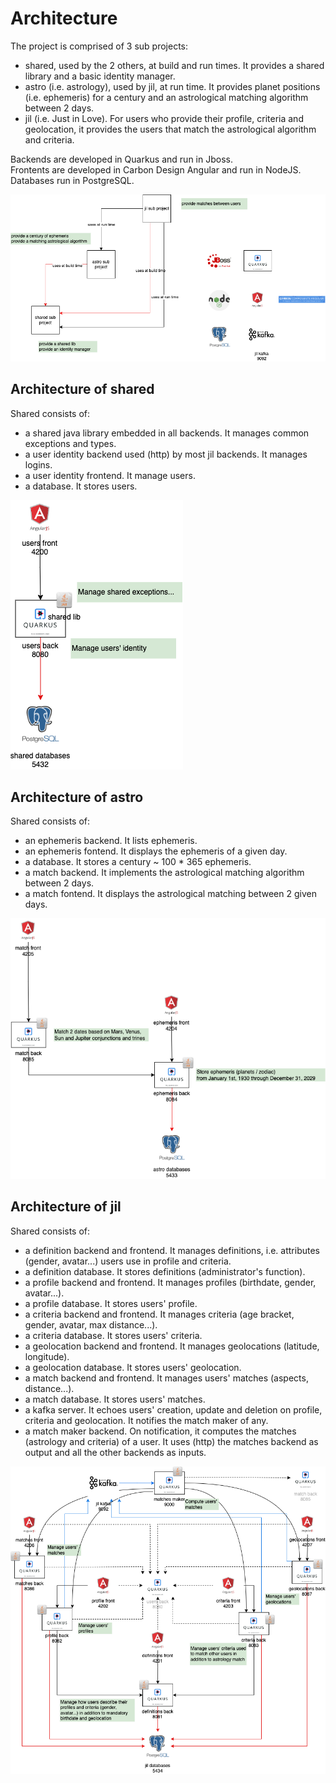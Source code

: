 
# Architecture

The project is comprised of 3 sub projects:
- shared, used by the 2 others, at build and run times. It provides a shared library and a basic identity manager.
- astro (i.e. astrology), used by jil, at run time. It provides planet positions (i.e. ephemeris) for a century and an astrological matching algorithm between 2 days.
- jil (i.e. Just in Love). For users who provide their profile, criteria and geolocation, it provides the users that match the astrological algorithm and criteria.

Backends are developed in Quarkus and run in Jboss.  
Frontents are developed in Carbon Design Angular and run in NodeJS.  
Databases run in PostgreSQL.  

![](architecture/architecture-macro.png)

## Architecture of shared

Shared consists of:  
- a shared java library embedded in all backends. It manages common exceptions and types.  
- a user identity backend used (http) by most jil backends. It manages logins.  
- a user identity frontend. It manage users.  
- a database. It stores users.

![](architecture/architecture-shared.png)

## Architecture of astro

Shared consists of:  
- an ephemeris backend. It lists ephemeris.  
- an ephemeris fontend.  It displays the ephemeris of a given day.  
- a database. It stores a century ~ 100 * 365 ephemeris.
- a match backend. It implements the astrological matching algorithm between 2 days.  
- a match fontend. It displays the astrological matching between 2 given days.  

![](architecture/architecture-astro.png)

## Architecture of jil

Shared consists of:  
- a definition backend and frontend. It manages definitions, i.e. attributes (gender, avatar...) users use in profile and criteria.
- a definition database. It stores definitions (administrator's function).
- a profile backend and frontend. It manages profiles (birthdate, gender, avatar...).
- a profile database. It stores users' profile.
- a criteria backend and frontend. It manages criteria (age bracket, gender, avatar, max distance...).
- a criteria database. It stores users' criteria.
- a geolocation backend and frontend. It manages geolocations (latitude, longitude).
- a geolocation database. It stores users' geolocation.
- a match backend and frontend. It manages users' matches (aspects, distance...).
- a match database. It stores users' matches.
- a kafka server. It echoes users' creation, update and deletion on profile, criteria and geolocation. It notifies the match maker of any.
- a match maker backend. On notification, it computes the matches (astrology and criteria) of a user. It uses (http) the matches backend as output and all the other backends as inputs.

![](architecture/architecture-jil.png)